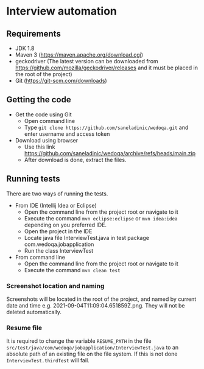 # Interview automation

## Requirements

- JDK 1.8
- Maven 3 (https://maven.apache.org/download.cgi)
- geckodriver (The latest version can be downloaded from https://github.com/mozilla/geckodriver/releases and it must be placed in the root of the project)
- Git (https://git-scm.com/downloads)

## Getting the code

- Get the code using Git
  - Open command line
  - Type `git clone https://github.com/saneladinic/wedoqa.git` and enter username and access token
- Download using browser 
  - Use this link https://github.com/saneladinic/wedoqa/archive/refs/heads/main.zip
  - After download is done, extract the files.

## Running tests

There are two ways of running the tests.

- From IDE (Intellij Idea or Eclipse)
  - Open the command line from the project root or navigate to it
  - Execute the command `mvn eclipse:eclipse` or `mvn idea:idea` depending on you preferred IDE.
  - Open the project in the IDE
  - Locate java file InterviewTest.java in test package com.wedoqa.jobapplication
  - Run the class InterviewTest
- From command line
  - Open the command line from the project root or navigate to it
  - Execute the command `mvn clean test`

### Screenshot location and naming

Screenshots will be located in the root of the project, and named by current date and time e.g. 2021-09-04T11:09:04.651859Z.png.
They will not be deleted automatically.

### Resume file
It is required to change the variable `RESUME_PATH` in the file `src/test/java/com/wedoqa/jobapplication/InterviewTest.java` to an absolute path of an existing file on the file system.
If this is not done `InterviewTest.thirdTest` will fail.
